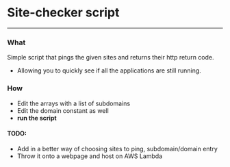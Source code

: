 # Site-checker script
-----------------
### What
Simple script that pings the given sites and returns their http return code. 
* Allowing you to quickly see if all the applications are still running.
### How
* Edit the arrays with a list of subdomains
* Edit the domain constant as well
* **run the script**

#### TODO:
 - Add in a better way of choosing sites to ping, subdomain/domain entry
 - Throw it onto a webpage and host on AWS Lambda
